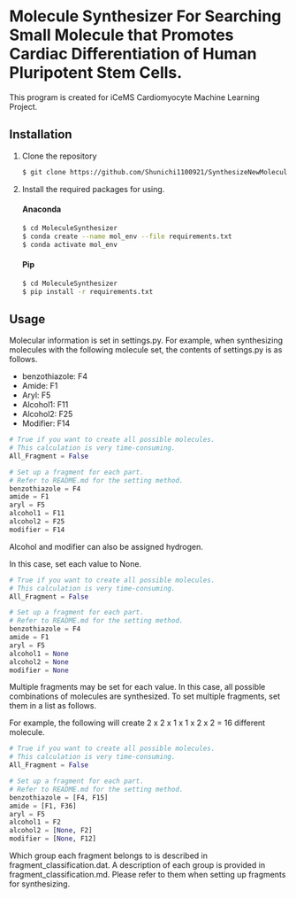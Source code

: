 # Molecule Synthesizer For Searching Small Molecule that Promotes Cardiac Differentiation of Human Pluripotent Stem Cells.

This program is created for iCeMS Cardiomyocyte Machine Learning Project.

Installation
-

1. Clone the repository
    ```bash
    $ git clone https://github.com/Shunichi1100921/SynthesizeNewMoleculeProject.git MoleculeSynthesizer
    ```

2. Install the required packages for using.
    #### Anaconda
    ```bash
    $ cd MoleculeSynthesizer
    $ conda create --name mol_env --file requirements.txt
    $ conda activate mol_env
    ```

    #### Pip
    ```bash
    $ cd MoleculeSynthesizer
    $ pip install -r requirements.txt
    ```

Usage
---
Molecular information is set in settings.py.
For example, when synthesizing molecules with the following molecule set, the contents of settings.py is as follows.
- benzothiazole: F4
- Amide: F1
- Aryl: F5
- Alcohol1: F11
- Alcohol2: F25
- Modifier: F14
```python:settings.py
# True if you want to create all possible molecules.
# This calculation is very time-consuming.
All_Fragment = False

# Set up a fragment for each part.
# Refer to README.md for the setting method.
benzothiazole = F4
amide = F1
aryl = F5
alcohol1 = F11
alcohol2 = F25
modifier = F14
```
Alcohol and modifier can also be assigned hydrogen. 

In this case, set each value to None.
```python:settings.py
# True if you want to create all possible molecules.
# This calculation is very time-consuming.
All_Fragment = False

# Set up a fragment for each part.
# Refer to README.md for the setting method.
benzothiazole = F4
amide = F1
aryl = F5
alcohol1 = None
alcohol2 = None
modifier = None
```
Multiple fragments may be set for each value.  In this case, all possible combinations of molecules are synthesized.
To set multiple fragments, set them in a list as follows.

For example, the following will create 2 x 2 x 1 x 1 x 2 x 2 = 16 different molecule.
```python:settings.py
# True if you want to create all possible molecules.
# This calculation is very time-consuming.
All_Fragment = False

# Set up a fragment for each part.
# Refer to README.md for the setting method.
benzothiazole = [F4, F15]
amide = [F1, F36]
aryl = F5
alcohol1 = F2
alcohol2 = [None, F2]
modifier = [None, F12]
```
Which group each fragment belongs to is described in fragment_classification.dat.
A description of each group is provided in fragment_classification.md.
Please refer to them when setting up fragments for synthesizing.
